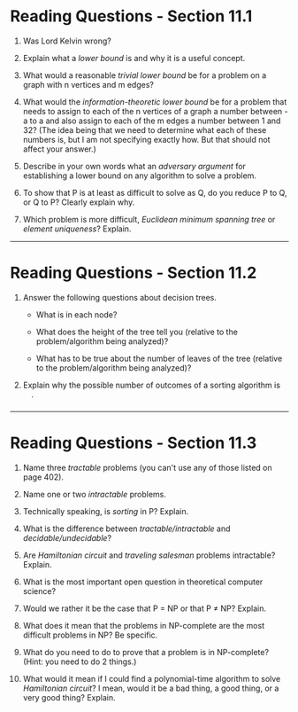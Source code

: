 # Reading Questions - Section 11.1

1. Was Lord Kelvin wrong?


2. Explain what a *lower bound* is and why it is a useful concept.


3. What would a reasonable *trivial lower bound* be for a problem on a graph with n vertices and m edges?


4. What would the *information-theoretic lower bound* be for a problem that needs to assign to each of the n vertices of a graph a number between -a to a and also assign to each of the m edges a number between 1 and 32? (The idea being that we need to determine what each of these numbers is, but I am not specifying exactly how. But that should not affect your answer.)


5. Describe in your own words what an *adversary argument* for establishing a lower bound on any algorithm to solve a problem.


6. To show that P is at least as difficult to solve as Q, do you reduce P to Q, or Q to P? Clearly explain why.


7. Which problem is more difficult, *Euclidean minimum spanning tree* or *element uniqueness*? Explain.


<hr />

# Reading Questions - Section 11.2

1. Answer the following questions about decision trees.
    - What is in each node?

    - What does the height of the tree tell you (relative to the problem/algorithm being analyzed)?

    - What has to be true about the number of leaves of the tree (relative to the problem/algorithm being analyzed)?



2. Explain why the possible number of outcomes of a sorting algorithm is <img src="svgs/50c0357224674ab662b8ea5e5ca3eb8a.svg?invert_in_darkmode" align=middle width=14.433101099999991pt height=22.831056599999986pt/>.



<hr />

# Reading Questions - Section 11.3

1. Name three *tractable* problems (you can't use any of those listed on page 402).


2. Name one or two *intractable* problems.


3. Technically speaking, is *sorting* in P? Explain.


4. What is the difference between *tractable/intractable* and *decidable/undecidable*?


5. Are *Hamiltonian circuit* and *traveling salesman* problems intractable? Explain.


6. What is the most important open question in theoretical computer science?


7. Would we rather it be the case that P = NP or that P ≠ NP? Explain.


8. What does it mean that the problems in NP-complete are the most difficult problems in NP? Be specific.


9. What do you need to do to prove that a problem is in NP-complete? (Hint: you need to do 2 things.)


10. What would it mean if I could find a polynomial-time algorithm to solve *Hamiltonian circuit*? I mean, would it be a bad thing, a good thing, or a very good thing? Explain.


